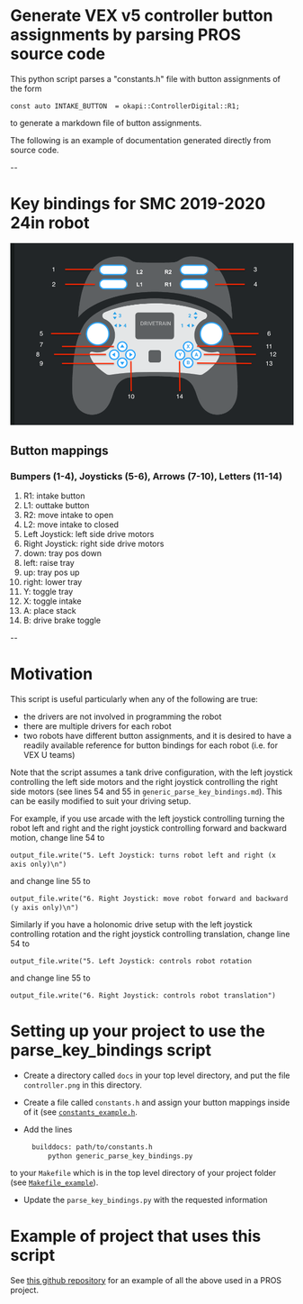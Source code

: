 # Generate VEX v5 controller button assignments by parsing PROS source code
This python script parses a "constants.h" file with button assignments of the form

    const auto INTAKE_BUTTON  = okapi::ControllerDigital::R1;
to generate a markdown file of button assignments.

The following is an example of documentation generated directly from source code.

--

# Key bindings for SMC 2019-2020 24in robot
![Controller](https://raw.githubusercontent.com/smcrobotics/competition_bot_15_inch/master/docs/controller.png)

## Button mappings
### Bumpers (1-4), Joysticks (5-6), Arrows (7-10), Letters (11-14)
1. R1: intake button 
2. L1: outtake button
3. R2: move intake to open
4. L2: move intake to closed
5. Left Joystick: left side drive motors
6. Right Joystick: right side drive motors
7. down: tray pos down
8. left: raise tray
9. up: tray pos up
10. right: lower tray
11. Y: toggle tray
12. X: toggle intake
13. A: place stack
14. B: drive brake toggle

--

# Motivation

This script is useful particularly when any of the following are true:

- the drivers are not involved in programming the robot
- there are multiple drivers for each robot
- two robots have different button assignments, and it is desired to have a readily available reference for button bindings for each robot (i.e. for VEX U teams)

Note that the script assumes a tank drive configuration, with the left joystick controlling the left side motors and the right joystick controlling the right side motors (see lines 54 and 55 in `generic_parse_key_bindings.md`). This can be easily modified to suit your driving setup.

For example, if you use arcade with the left joystick controlling turning the robot left and right and the right joystick controlling forward and backward motion, change line 54 to

    output_file.write("5. Left Joystick: turns robot left and right (x axis only)\n")

and change line 55 to

    output_file.write("6. Right Joystick: move robot forward and backward (y axis only)\n")

Similarly if you have a holonomic drive setup with the left joystick controlling rotation and the right joystick controlling translation, change line 54 to

    output_file.write("5. Left Joystick: controls robot rotation

and change line 55 to

    output_file.write("6. Right Joystick: controls robot translation")

# Setting up your project to use the parse\_key\_bindings script
- Create a directory called `docs` in your top level directory, and put the file `controller.png` in this directory.
- Create a file called `constants.h` and assign your button mappings inside of it (see [`constants_example.h`]().
- Add the lines

        builddocs: path/to/constants.h
            python generic_parse_key_bindings.py
to your `Makefile` which is in the top level directory of your project folder (see [`Makefile_example`]()).
- Update the `parse_key_bindings.py` with the requested information

# Example of project that uses this script
See [this github repository](https://github.com/smcrobotics/competition_bot_24_inch) for an example of all the above used in a PROS project.
